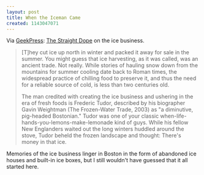 ```yaml
---
layout: post
title: When the Iceman Came
created: 1143047071
---
```

Via [GeekPress](http://www.geekpress.com/2006_03_22_daily.html#114286902067420714):   [The Straight Dope](http://www.straightdope.com/columns/060317.html) on the ice business.

> [T]hey cut ice up north in winter and packed it away for sale in the summer. You might guess that ice harvesting, as it was called, was an ancient trade. Not really. While stories of hauling snow down from the mountains for summer cooling date back to Roman times, the widespread practice of chilling food to preserve it, and thus the need for a reliable source of cold, is less than two centuries old.
> <!--break-->
> The man credited with creating the ice business and ushering in the era of fresh foods is Frederic Tudor, described by his biographer Gavin Weightman (The Frozen-Water Trade, 2003) as "a diminutive, pig-headed Bostonian." Tudor was one of your classic when-life-hands-you-lemons-make-lemonade kind of guys. While his fellow New Englanders waited out the long winters huddled around the stove, Tudor beheld the frozen landscape and thought: There's money in that ice.

Memories of the ice business linger in Boston in the form of abandoned ice houses and built-in ice boxes, but I still wouldn't have guessed that it all started here.

